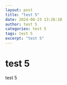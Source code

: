```yaml
---
layout: post
title: "test 5"
date: 2024-08-23 13:26:10
author: test 5
categories: test 5
tags: test 5
excerpt: "test 5"
---
```

# test 5

test 5
